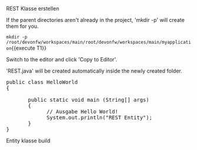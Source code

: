 REST Klasse erstellen


If the parent directories aren't already in the project, 'mkdir -p' will create them for you. 

`mkdir -p /root/devonfw/workspaces/main/root/devonfw/workspaces/main/myapplication`{{execute T1}}

Switch to the editor and click 'Copy to Editor'. 

'REST.java' will be created automatically inside the newly created folder.

<pre class="file" data-filename="devonfw/workspaces/main/root/devonfw/workspaces/main/myapplication/REST.java">
public class HelloWorld 
{
 
       public static void main (String[] args)
       {
             // Ausgabe Hello World!
             System.out.println(&#34;REST Entity&#34;);
       }
}
</pre>

Entity klasse build
